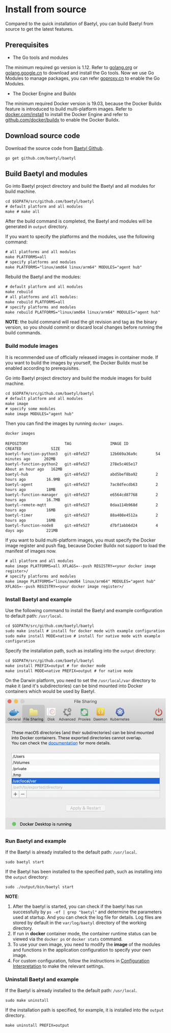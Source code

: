 # Install from source

Compared to the quick installation of Baetyl, you can build Baetyl from source to get the latest features.

## Prerequisites

- The Go tools and modules

The minimum required go version is 1.12. Refer to [golang.org](https://golang.org/dl/) or [golang.google.cn](https://golang.google.cn/dl/) to download and install the Go tools. Now we use Go Modules to manage packages, you can refer [goproxy.cn](https://github.com/goproxy/goproxy.cn/blob/master/README.md) to enable the Go Modules.

- The Docker Engine and Buildx

The minimum required Docker version is 19.03, because the Docker Buildx feature is introduced to build multi-platform images. Refer to [docker.com/install](https://docs.docker.com/install/) to install the Docker Engine and refer to [github.com/docker/buildx](https://github.com/docker/buildx) to enable the Docker Buildx.

## Download source code

Download the source code from [Baetyl Github](https://github.com/baetyl/baetyl).

```shell
go get github.com/baetyl/baetyl
```

## Build Baetyl and modules

Go into Baetyl project directory and build the Baetyl and all modules for build machine.

```shell
cd $GOPATH/src/github.com/baetyl/baetyl
# default platform and all modules
make # make all
```

After the build command is completed, the Baetyl and modules will be generated in `output` directory.

If you want to specify the platforms and the modules, use the following command:

```shell
# all platforms and all modules
make PLATFORMS=all
# specify platforms and modules
make PLATFORMS="linux/amd64 linux/arm64" MODULES="agent hub"
```

Rebuild the Baetyl and the modules:

```shell
# default platform and all modules
make rebuild
# all platforms and all modules:
make rebuild PLATFORMS=all
# specify platforms and modules
make rebuild PLATFORMS="linux/amd64 linux/arm64" MODULES="agent hub"
```

**NOTE**: the build command will read the git revision and tag as the binary version, so you should commit or discard local changes before running the build commands.

### Build module images

It is recommended use of officially released images in container mode. If you want to build the images by yourself, the Docker Buildx must be enabled according to prerequisites.

Go into Baetyl project directory and build the module images for build machine.

```shell
cd $GOPATH/src/github.com/baetyl/baetyl
# default platform and all modules
make image
# specify some modules
make image MODULES="agent hub"
```
Then you can find the images by running `docker images`.

```shell
docker images

REPOSITORY                TAG                 IMAGE ID            CREATED             SIZE
baetyl-function-python3   git-e8fe527         12b669a36a9c        54 minutes ago      202MB
baetyl-function-python2   git-e8fe527         278e5c465e17        About an hour ago   162MB
baetyl-hub                git-e8fe527         abd5bef8ba92        2 hours ago         16.9MB
baetyl-agent              git-e8fe527         7ac8dfecdb63        2 hours ago         18MB
baetyl-function-manager   git-e8fe527         e6564cd87768        2 hours ago         16.7MB
baetyl-remote-mqtt        git-e8fe527         0daa114b968d        2 hours ago         16MB
baetyl-timer              git-e8fe527         88a408e4512a        2 hours ago         16MB
baetyl-function-node8     git-e8fe527         d7bf1abb6d24        4 days ago          221MB
```

If you want to build multi-platform images, you must specify the Docker image register and push flag, because Docker Buildx not support to load the manifest of images now.

```shell
# all platform and all modules
make image PLATFORMS=all XFLAGS=--push REGISTRY=<your docker image register>/
# specify platforms and modules
make image PLATFORMS="linux/amd64 linux/arm64" MODULES="agent hub" XFLAGS=--push REGISTRY=<your docker image register>/ 
```

### Install Baetyl and example

Use the following command to install the Baetyl and example configuration to default path: `/usr/local`.

```shell
cd $GOPATH/src/github.com/baetyl/baetyl
sudo make install # install for docker mode with example configuration
sudo make install MODE=native # install for native mode with example configuration
```

Specify the installation path, such as installing into the `output` directory:

```shell
cd $GOPATH/src/github.com/baetyl/baetyl
make install PREFIX=output # for docker mode 
make install MODE=native PREFIX=output # for native mode
```

On the Darwin platform, you need to set the `/usr/local/var` directory to make it (and it's subdirectories) can be bind mounted into Docker containers which would be used by Baetyl.

![Mount path on Mac](../images/install/docker-path-mount-on-mac.png) 

### Run Baetyl and example

If the Baetyl is already installed to the default path: `/usr/local`.

```shell
sudo baetyl start
```

If the Baetyl has been installed to the specified path, such as installing into the `output` directory:

```shell
sudo ./output/bin/baetyl start
```

**NOTE**:

1. After the baetyl is started, you can check if the baetyl has run successfully by `ps -ef | grep "baetyl"` and determine the parameters used at startup. And you can check the log file for details. Log files are stored by default in the `var/log/baetyl` directory of the working directory.
2. If run in **docker** container mode, the container runtime status can be viewed via the `docker ps` or `docker stats` command.
3. To use your own image, you need to modify the **image** of the modules and functions in the application configuration to specify your own image.
4. For custom configuration, follow the instructions in [Configuration Interpretation](../guides/Config-interpretation.md) to make the relevant settings.

### Uninstall Baetyl and example

If the Baetyl is already installed to the default path: `/usr/local`.

```shell
sudo make uninstall
```

If the installation path is specified, for example, it is installed into the `output` directory.

```shell
make uninstall PREFIX=output
```
